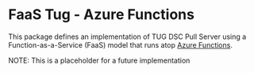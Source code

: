 # FaaS Tug - Azure Functions

This package defines an implementation of TUG DSC Pull Server using a Function-as-a-Service (FaaS)
model that runs atop [Azure Functions](https://azure.microsoft.com/en-us/services/functions/).

<span color="red">NOTE:  This is a placeholder for a future implementation</span>
